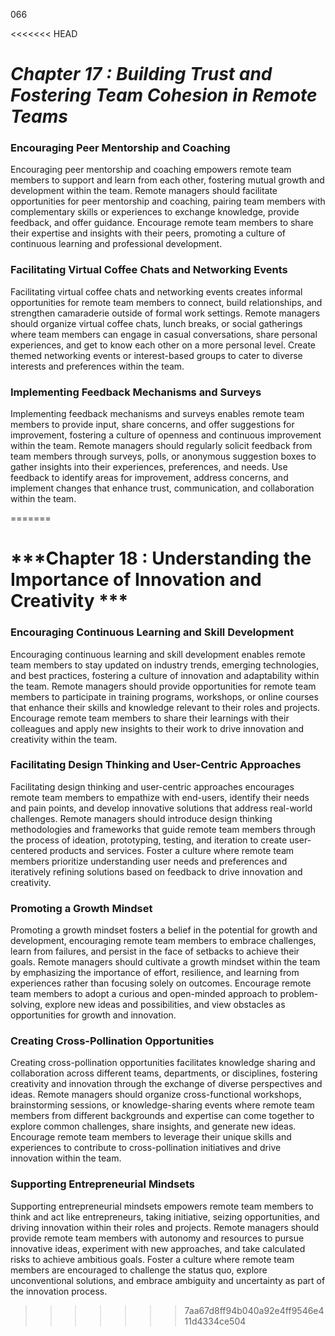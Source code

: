 066

<<<<<<< HEAD

# ***Chapter 17 : Building Trust and Fostering Team Cohesion in Remote Teams***



### **Encouraging Peer Mentorship and Coaching**

Encouraging peer mentorship and coaching empowers remote team members to support and learn from each other, fostering mutual growth and development within the team. Remote managers should facilitate opportunities for peer mentorship and coaching, pairing team members with complementary skills or experiences to exchange knowledge, provide feedback, and offer guidance. Encourage remote team members to share their expertise and insights with their peers, promoting a culture of continuous learning and professional development.

### **Facilitating Virtual Coffee Chats and Networking Events**
 
Facilitating virtual coffee chats and networking events creates informal opportunities for remote team members to connect, build relationships, and strengthen camaraderie outside of formal work settings. Remote managers should organize virtual coffee chats, lunch breaks, or social gatherings where team members can engage in casual conversations, share personal experiences, and get to know each other on a more personal level. Create themed networking events or interest-based groups to cater to diverse interests and preferences within the team.

### **Implementing Feedback Mechanisms and Surveys**

Implementing feedback mechanisms and surveys enables remote team members to provide input, share concerns, and offer suggestions for improvement, fostering a culture of openness and continuous improvement within the team. Remote managers should regularly solicit feedback from team members through surveys, polls, or anonymous suggestion boxes to gather insights into their experiences, preferences, and needs. Use feedback to identify areas for improvement, address concerns, and implement changes that enhance trust, communication, and collaboration within the team.

=======
# ***Chapter 18 : Understanding the Importance of Innovation and Creativity ***

### **Encouraging Continuous Learning and Skill Development**

Encouraging continuous learning and skill development enables remote team members to stay updated on industry trends, emerging technologies, and best practices, fostering a culture of innovation and adaptability within the team. Remote managers should provide opportunities for remote team members to participate in training programs, workshops, or online courses that enhance their skills and knowledge relevant to their roles and projects. Encourage remote team members to share their learnings with their colleagues and apply new insights to their work to drive innovation and creativity within the team.

### **Facilitating Design Thinking and User-Centric Approaches**

Facilitating design thinking and user-centric approaches encourages remote team members to empathize with end-users, identify their needs and pain points, and develop innovative solutions that address real-world challenges. Remote managers should introduce design thinking methodologies and frameworks that guide remote team members through the process of ideation, prototyping, testing, and iteration to create user-centered products and services. Foster a culture where remote team members prioritize understanding user needs and preferences and iteratively refining solutions based on feedback to drive innovation and creativity.

### **Promoting a Growth Mindset**

Promoting a growth mindset fosters a belief in the potential for growth and development, encouraging remote team members to embrace challenges, learn from failures, and persist in the face of setbacks to achieve their goals. Remote managers should cultivate a growth mindset within the team by emphasizing the importance of effort, resilience, and learning from experiences rather than focusing solely on outcomes. Encourage remote team members to adopt a curious and open-minded approach to problem-solving, explore new ideas and possibilities, and view obstacles as opportunities for growth and innovation.

### **Creating Cross-Pollination Opportunities**

Creating cross-pollination opportunities facilitates knowledge sharing and collaboration across different teams, departments, or disciplines, fostering creativity and innovation through the exchange of diverse perspectives and ideas. Remote managers should organize cross-functional workshops, brainstorming sessions, or knowledge-sharing events where remote team members from different backgrounds and expertise can come together to explore common challenges, share insights, and generate new ideas. Encourage remote team members to leverage their unique skills and experiences to contribute to cross-pollination initiatives and drive innovation within the team.

### **Supporting Entrepreneurial Mindsets**

Supporting entrepreneurial mindsets empowers remote team members to think and act like entrepreneurs, taking initiative, seizing opportunities, and driving innovation within their roles and projects. Remote managers should provide remote team members with autonomy and resources to pursue innovative ideas, experiment with new approaches, and take calculated risks to achieve ambitious goals. Foster a culture where remote team members are encouraged to challenge the status quo, explore unconventional solutions, and embrace ambiguity and uncertainty as part of the innovation process.
>>>>>>> 7aa67d8ff94b040a92e4ff9546e411d4334ce504
